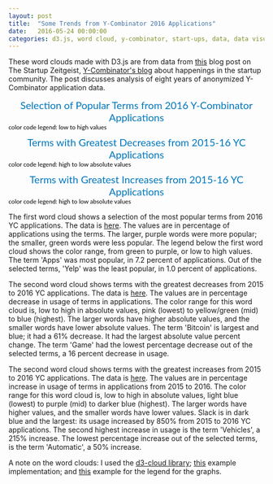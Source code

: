 ```yaml
---
layout: post
title:  "Some Trends from Y-Combinator 2016 Applications"
date:   2016-05-24 00:00:00
categories: d3.js, word cloud, y-combinator, start-ups, data, data visualization
---
```


These word clouds made with D3.js are from data from <a href="http://www.themacro.com/articles/2016/05/the-startup-zeitgeist/" target="#">this</a> blog post on The Startup Zeitgeist, <a href="http://www.themacro.com/about/" target="#">Y-Combinator's blog</a> about happenings in the startup community. The post discusses analysis of eight years of anonymized Y-Combinator application data. 

  <div id="graph-title">Selection of Popular Terms from 2016 Y-Combinator Applications</div>
  <div id="example"></div>
  <div id="legend-text">color code legend: low to high values</div>
  <div id="cfree"></div>
  <div id="graph-title">Terms with Greatest Decreases from 2015-16 YC Applications</div>
  <div id="example1"></div>
  <div id="legend-text">color code legend: high to low absolute values</div>
  <div id="c20b"></div>  
  <div id="graph-title">Terms with Greatest Increases from 2015-16 YC Applications</div>
  <div id="example2"></div>
  <div id="legend-text">color code legend: high to low absolute values</div>
   <div id="c20"></div>  

  
<link href='https://fonts.googleapis.com/css?family=Lato' rel='stylesheet' type='text/css'>
<script src="https://d3js.org/d3.v3.min.js" charset="utf-8"></script>
<script src="http://khasachi.com/New%20folder/resized3.js" charset="utf-8"></script>
<script src="http://khasachi.com/d3.cloud.js"></script>



<style>
    
#graph-title {
    font-family: 'Lato', sans-serif;
        -webkit-font-smoothing: antialiased;
        -moz-osx-font-smoothing: grayscale;
        font-size: 20px;
        text-align: center;
        color: #0077BE;
        margin-top: 10px;
    }


 #example, #example1,  #example2 {
        font-family: 'Lato', sans-serif;
        -webkit-font-smoothing: antialiased;
        -moz-osx-font-smoothing: grayscale;
        width: 100%;
    }

        #legend-text {
        font-family: 'Lato', sans-serif;
        -webkit-font-smoothing: antialiased;
        -moz-osx-font-smoothing: grayscale;
        font-size: 12px;
        color: black; 
    }

    .legend {
        border: 1px solid #555555;
        border-radius: 5px 5px 5px 5px;
        font-size: 10px;
        margin: 10px;
        padding: 8px;
    }
    .bld {
        font-weight: bold;
    }
    
    #svgtest {
        width: 100%;
    }
</style>



<script>

    var frequency_list = [{"text":"Apps","size":50.4},{"text":"Facebook","size":29.4},{"text":"Videos","size":28.7},{"text":"Google","size":28},{"text":"Internet","size":25.2},{"text":"Book","size":24.5},{"text":"Site","size":24.5},{"text":"Email","size":23.1},{"text":"Music","size":21.7},{"text":"IOS","size":21.7},{"text":"Game","size":18.9},{"text":"Security","size":18.9},{"text":"Uber","size":18.2},{"text":"Sports","size":18.2},{"text":"Smartphones","size":18.2},{"text":"SaaS","size":18.2},{"text":"OnDemand","size":17.5},{"text":"eCommerce","size":16.1},{"text":"Restaurants","size":14.7},{"text":"Healthcare","size":14.7},{"text":"Airbnb","size":14.7},{"text":"Twitter","size":14},{"text":"Booking","size":14},{"text":"3D","size":14},{"text":"Instagram","size":12.6},{"text":"AI","size":12.6},{"text":"Doctors","size":11.9},{"text":"Advertising","size":11.9},{"text":"Photo","size":11.9},{"text":"Ads","size":11.2},{"text":"API","size":11.2},{"text":"Stream","size":11.2},{"text":"India","size":11.2},{"text":"Sensors","size":11.2},{"text":"Amazon","size":11.2},{"text":"B2B","size":10.5},{"text":"Sites","size":10.5},{"text":"YouTube","size":10.5},{"text":"UI","size":9.8},{"text":"Phones","size":9.1},{"text":"VR","size":8.4},{"text":"Globally","size":8.4},{"text":"Streaming","size":8.4},{"text":"IoT","size":8.4},{"text":"SMS","size":8.4},{"text":"Wearable","size":8.4},{"text":"Slack","size":7.7},{"text":"Apple","size":7.7},{"text":"Cars","size":7.7},{"text":"Yelp","size":7}
];

var fill = d3.scale.category20b();

    var color = d3.scale.linear()
            .domain([0,1,2,3,4,5,6,10,15,20,100])
            .range(['#40004b','#762a83','#9970ab','#c2a5cf','#e7d4e8','#acacac','#d9f0d3','#a6dba0','#5aae61','#1b7837','#00441b']);


function colores_google(n) {
  var colores_g = ['#00441b','#1b7837','#5aae61','#a6dba0','#d9f0d3', '#acacac','#e7d4e8','#c2a5cf','#9970ab','#762a83','#40004b'];
  
  return colores_g[n % colores_g.length];
}

var c20b = d3.scale.category20b();


    d3.layout.cloud().size([800, 300])
            .words(frequency_list)
            .rotate(0)
            .fontSize(function(d) { return d.size; })
            .on("end", draw)
            .start();

    function draw(words) {
        d3.select("#example").append("svg")
                .attr("width", "100%")
                .attr("height", 310)
                .attr("class", "wordcloud")
                .append("g")
                // without the transform, words words would get cutoff to the left and top, they would
                // appear outside of the SVG area
                .attr("transform", "translate(320,170)")
                .selectAll("text")
                .data(words)
                .enter().append("text")
                .style("font-size", function(d) { return (d.size *1.2) + "px"; })
                .style("fill", function(d, i) { return color(i); })
                .attr("transform", function(d) {
                    return "translate(" + [d.x, d.y] + ")rotate(" + d.rotate + ")";
                })
                .text(function(d) { return d.text; });
    }

var svg1b = d3.select("#cfree")
             .append("svg")
             .attr("width", 320)
             .attr("height", 40);

svg1b.selectAll("circle")
    .data( d3.range(11) )
    .enter()
    .append("circle")
    .attr("r", 7 )
    .attr("cx", d3.scale.linear().domain([-1, 10]).range([0, 130]) )
    .attr("cy", 25)
    .attr("fill", function(d,i) { return colores_google(i); } )
     

</script>
<script>
var frequency_list_1 = [{"text":"Bitcoin","size":61},{"text":"Bluetooth","size":43},{"text":"Currency","size":40},{"text":"Shares","size":37},{"text":"Visual","size":34},{"text":"File","size":33},{"text":"Desktop","size":32},{"text":"Nonprofit","size":29},{"text":"Sites","size":28},{"text":"Classroom","size":28},{"text":"Anonymous","size":27},{"text":"Servers","size":26},{"text":"Crowdfunding","size":25},{"text":"Browser","size":24},{"text":"Printing","size":23},{"text":"Box","size":23},{"text":"Statistics","size":22},{"text":"Smartphones","size":21},{"text":"Tag","size":21},{"text":"Cards","size":20},{"text":"Craigslist","size":20},{"text":"Websites","size":19},{"text":"Internet","size":19},{"text":"Beta","size":18},{"text":"Graph","size":18},{"text":"Twitter","size":17},{"text":"C","size":17},{"text":"Feed","size":17},{"text":"Water","size":17},{"text":"Game","size":16}

];

var fill1 = d3.scale.category20b();

var color1 = d3.scale.linear()
        .domain([0,1,2,3,4,5,6,10,15,20,100])
        .range(['#40004b','#762a83','#9970ab','#c2a5cf','#e7d4e8','#acacac','#d9f0d3','#a6dba0','#5aae61','#1b7837','#00441b']);





d3.layout.cloud().size([800, 300])
        .words(frequency_list_1)
        .rotate(0)
        .fontSize(function(d) { return d.size; })
        .on("end", draw)
        .start();

function draw(words) {
    d3.select("#example1").append("svg")
            .attr("width", "100%")
            .attr("height", 310)
            .attr("class", "wordcloud")
            .append("g")
            // without the transform, words words would get cutoff to the left and top, they would
            // appear outside of the SVG area
            .attr("transform", "translate(320,170)")
            .selectAll("text")
            .data(words)
            .enter().append("text")
            .style("font-size", function(d) { return d.size + "px"; })
            .style("fill", function(d, i) { return fill1(i); })
            .attr("transform", function(d) {
                return "translate(" + [d.x, d.y] + ")rotate(" + d.rotate + ")";
            })
            .text(function(d) { return d.text; });
}

var svg3 = d3.select("#c20b")
             .append("svg")
             .attr("width", 400)
             .attr("height", 20);

svg3.selectAll("circle")
    .data( d3.range(20) )
    .enter()
    .append("circle")
    .attr("r", 7 )
    .attr("cx", d3.scale.linear().domain([-1, 20]).range([0, 200]) )
    .attr("cy", 10)
    .attr("fill", c20b );

</script>
<script>
var frequency_list_2 = [ {"text":"Slack","size":850},{"text":"Vehicles","size":211},{"text":"Firms","size":204},{"text":"Journey","size":175},{"text":"IoT","size":172},{"text":"OnDemand","size":147},{"text":"Integrations","size":143},{"text":"Visits","size":136},{"text":"VR","size":133},{"text":"Drone","size":130},{"text":"Drones","size":129},{"text":"AI","size":127},{"text":"Pattern","size":120},{"text":"Assistant","size":119},{"text":"Bills","size":119},{"text":"Robots","size":110},{"text":"Linking","size":107},{"text":"Academic","size":107},{"text":"Concierge","size":104},{"text":"Rooms","size":102},{"text":"Bookings","size":96},{"text":"Orderings","size":88},{"text":"Portable","size":88},{"text":"Bookings","size":88},{"text":"Exercise","size":86},{"text":"Parking","size":85},{"text":"Logistics","size":82},{"text":"Ingredients","size":77},{"text":"Uber","size":76},{"text":"India","size":74},{"text":"Campus","size":74},{"text":"B2C","size":74},{"text":"Environmental","size":74},{"text":"Healthy","size":72},{"text":"QA","size":71},{"text":"Parent","size":70},{"text":"Vehicle","size":70},{"text":"Meals","size":67},{"text":"Deep","size":63},{"text":"Artificial","size":63},{"text":"Visualization","size":62},{"text":"Provider","size":58},{"text":"Delivering","size":57},{"text":"Transportation","size":54},{"text":"ID","size":53},{"text":"SaaS","size":52},{"text":"Charge","size":52},{"text":"Cash","size":52},{"text":"Fly","size":51},{"text":"Automatic","size":50}


];


var fill2 = d3.scale.category20();

var color2 = d3.scale.linear()
        .domain([50,60,70,86,100,130,160,200,220,860])
        .range(['#40004b','#762a83','#9970ab','#c2a5cf','#e7d4e8','#acacac','#d9f0d3','#a6dba0','#5aae61','#1b7837','#00441b']);


d3.layout.cloud().size([800, 300])
        .words(frequency_list_2)
        .rotate(0)
        .fontSize(function(d) { return (d.size/5); })
        .on("end", draw)
        .start();

function draw(words) {
    d3.select("#example2").append("svg")
            .attr("width", "100%")
            .attr("height", 310)
            .attr("class", "wordcloud")
            .append("g")
            // without the transform, words words would get cutoff to the left and top, they would
            // appear outside of the SVG area
            .attr("transform", "translate(320,170)")
            .selectAll("text")
            .data(words)
            .enter().append("text")
            .style("font-size", function(d) { return d.size + "px"; })
            .style("fill", function(d, i) { return fill2(i); })
            .attr("transform", function(d) {
                return "translate(" + [d.x, d.y] + ")rotate(" + d.rotate + ")";
            })
            .text(function(d) { return d.text; });
}

var c20 = d3.scale.category20();

var svg20 = d3.select("#c20")
             .append("svg")
             .attr("width", 400)
             .attr("height", 20);

svg20.selectAll("circle")
    .data( d3.range(20) )
    .enter()
    .append("circle")
    .attr("r", 7 )
    .attr("cx", d3.scale.linear().domain([-1, 20]).range([0, 200]) )
    .attr("cy", 10)
    .attr("fill", c20 );
</script>


The first word cloud shows a selection of the most popular terms from 2016 YC applications. The data is <a href="http://www.themacro.com/images/articles/startupzeitgeist17-0e6248d2.png" target="#">here</a>. The values are in percentage of applications using the terms. The larger, purple words were more popular; the smaller, green words were less popular. The legend below the first word cloud shows the color range, from green to purple, or low to high values. The term 'Apps' was most popular, in 7.2 percent of applications. Out of the selected terms, 'Yelp' was the least popular, in 1.0 percent of applications. 

The second word cloud shows terms with the greatest decreases from 2015 to 2016 YC applications. The data is <a href="http://www.themacro.com/images/articles/startupzeitgeist18-b8bc3a2b.png" target="#">here</a>. The values are in percentage decrease in usage of terms in applications. The color range for this word cloud is, low to high in absolute values, pink (lowest) to yellow/green (mid) to blue (highest). The larger words have higher absolute values, and the smaller words have lower absolute values. The term 'Bitcoin' is largest and blue; it had a 61% decrease. It had the largest absolute value percent change. The term 'Game' had the lowest percentage decrease out of the selected terms, a 16 percent decrease in usage. 

The second word cloud shows terms with the greatest increases from 2015 to 2016 YC applications. The data is <a href="http://www.themacro.com/images/articles/startupzeitgeist19-c7bdb0dc.png" target="#">here</a>. The values are in percentage increase in usage of terms in applications from 2015 to 2016. The color range for this word cloud is, low to high in absolute values, light blue (lowest) to purple (mid) to darker blue (highest). The larger words have higher values, and the smaller words have lower values. Slack is in dark blue and the largest: its usage increased by 850% from 2015 to 2016 YC applications. The second highest increase in usage is the term 'Vehicles', a 215% increase. The lowest percentage increase out of the selected terms, is the term 'Automatic', a 50% increase. 

A note on the word clouds: I used the <a href="https://github.com/jasondavies/d3-cloud" target="#">d3-cloud library</a>; <a href="http://bl.ocks.org/ericcoopey/6382449" target="#">this</a> example implementation; and <a href="http://bl.ocks.org/aaizemberg/78bd3dade9593896a59d" target="#">this</a> example for the legend for the graphs.

<!--<div style="width: 40%;">
    <div class="legend">
        Words used in a higher percentage of 2016 Y-Combinator applications are larger and purple. The colors progress from green (lower percentages) to gray (mid-percentages) to purple (higher percentages).
    </div>

</div> -->
